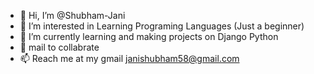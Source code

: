 - 👋 Hi, I’m @Shubham-Jani
- 👀 I’m interested in Learning Programing Languages (Just a beginner)
- 🌱 I’m currently learning and making projects on Django Python 
- 💞️ mail to collabrate
- 📫 Reach me at my gmail janishubham58@gmail.com

<!---
Shubham-Jani/Shubham-Jani is a ✨ special ✨ repository because its `README.md` (this file) appears on your GitHub profile.
You can click the Preview link to take a look at your changes.
--->
